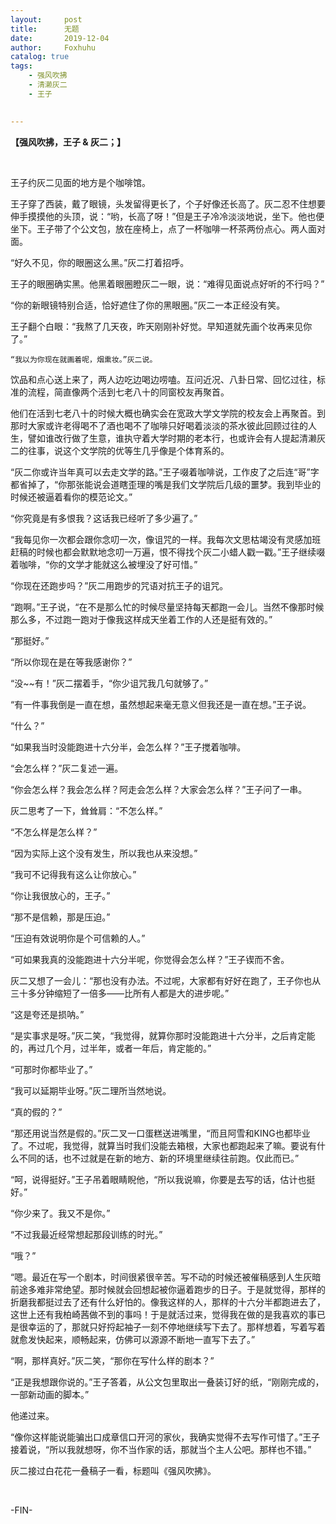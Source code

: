 ```yaml
---
layout:     post
title:      无题
date:       2019-12-04
author:     Foxhuhu
catalog: true
tags:
    - 强风吹拂
    - 清濑灰二
    - 王子

    
---
```



**【强风吹拂，王子 & 灰二；】**

&nbsp;
&nbsp;


王子约灰二见面的地方是个咖啡馆。

王子穿了西装，戴了眼镜，头发留得更长了，个子好像还长高了。灰二忍不住想要伸手摸摸他的头顶，说：“哟，长高了呀！”但是王子冷冷淡淡地说，坐下。他也便坐下。王子带了个公文包，放在座椅上，点了一杯咖啡一杯茶两份点心。两人面对面。

“好久不见，你的眼圈这么黑。”灰二打着招呼。

王子的眼圈确实黑。他黑着眼圈瞪灰二一眼，说：“难得见面说点好听的不行吗？”

“你的新眼镜特别合适，恰好遮住了你的黑眼圈。”灰二一本正经没有笑。

王子翻个白眼：“我熬了几天夜，昨天刚刚补好觉。早知道就先画个妆再来见你了。”
	
	“我以为你现在就画着呢，烟熏妆。”灰二说。

饮品和点心送上来了，两人边吃边喝边唠嗑。互问近况、八卦日常、回忆过往，标准的流程，简直像两个活到七老八十的同窗校友再聚首。

他们在活到七老八十的时候大概也确实会在宽政大学文学院的校友会上再聚首。到那时大家或许老得喝不了酒也喝不了咖啡只好喝着淡淡的茶水彼此回顾过往的人生，譬如谁改行做了生意，谁执守着大学时期的老本行，也或许会有人提起清濑灰二的往事，说这个文学院的优等生几乎像是个体育系的。

“灰二你或许当年真可以去走文学的路。”王子啜着咖啡说，工作皮了之后连“哥”字都省掉了，“你那张能说会道瞎歪理的嘴是我们文学院后几级的噩梦。我到毕业的时候还被逼着看你的模范论文。”

“你究竟是有多恨我？这话我已经听了多少遍了。”

“我每见你一次都会跟你念叨一次，像诅咒的一样。我每次文思枯竭没有灵感加班赶稿的时候也都会默默地念叨一万遍，恨不得找个灰二小蜡人戳一戳。”王子继续啜着咖啡，“你的文学才能就这么被埋没了好可惜。”

“你现在还跑步吗？”灰二用跑步的咒语对抗王子的诅咒。

“跑啊。”王子说，“在不是那么忙的时候尽量坚持每天都跑一会儿。当然不像那时候那么多，不过跑一跑对于像我这样成天坐着工作的人还是挺有效的。”

“那挺好。”

“所以你现在是在等我感谢你？”

“没~~有！”灰二摆着手，“你少诅咒我几句就够了。”

“有一件事我倒是一直在想，虽然想起来毫无意义但我还是一直在想。”王子说。

“什么？”

“如果我当时没能跑进十六分半，会怎么样？”王子搅着咖啡。

“会怎么样？”灰二复述一遍。

“你会怎么样？我会怎么样？阿走会怎么样？大家会怎么样？”王子问了一串。

灰二思考了一下，耸耸肩：“不怎么样。”

“不怎么样是怎么样？”

“因为实际上这个没有发生，所以我也从来没想。”

“我可不记得我有这么让你放心。”

“你让我很放心的，王子。”

“那不是信赖，那是压迫。”

“压迫有效说明你是个可信赖的人。”

“可如果我真的没能跑进十六分半呢，你觉得会怎么样？”王子锲而不舍。

灰二又想了一会儿：“那也没有办法。不过呢，大家都有好好在跑了，王子你也从三十多分钟缩短了一倍多——比所有人都是大的进步呢。”

“这是夸还是损呐。”

“是实事求是呀。”灰二笑，“我觉得，就算你那时没能跑进十六分半，之后肯定能的，再过几个月，过半年，或者一年后，肯定能的。”

“可那时你都毕业了。”

“我可以延期毕业呀。”灰二理所当然地说。

“真的假的？”

“那还用说当然是假的。”灰二叉一口蛋糕送进嘴里，“而且阿雪和KING也都毕业了。不过呢，我觉得，就算当时我们没能去箱根，大家也都跑起来了嘛。要说有什么不同的话，也不过就是在新的地方、新的环境里继续往前跑。仅此而已。”

“呵，说得挺好。”王子吊着眼睛睨他，“所以我说嘛，你要是去写的话，估计也挺好。”

“你少来了。我又不是你。”

“不过我最近经常想起那段训练的时光。”

“哦？”

“嗯。最近在写一个剧本，时间很紧很辛苦。写不动的时候还被催稿感到人生灰暗前途多难非常绝望。那时候就会回想起被你逼着跑步的日子。于是就觉得，那样的折磨我都挺过去了还有什么好怕的。像我这样的人，那样的十六分半都跑进去了，这世上还有我柏崎茜做不到的事吗！于是就活过来，觉得我在做的是我喜欢的事已是很幸运的了，那就只好捋起袖子一刻不停地继续写下去了。那样想着，写着写着就愈发快起来，顺畅起来，仿佛可以源源不断地一直写下去了。”

“啊，那样真好。”灰二笑，“那你在写什么样的剧本？”

“正是我想跟你说的。”王子答着，从公文包里取出一叠装订好的纸，“刚刚完成的，一部新动画的脚本。”

他递过来。

“像你这样能说能骗出口成章信口开河的家伙，我确实觉得不去写作可惜了。”王子接着说，“所以我就想呀，你不当作家的话，那就当个主人公吧。那样也不错。”

灰二接过白花花一叠稿子一看，标题叫《强风吹拂》。


&nbsp;
&nbsp;

-FIN-


&nbsp;




